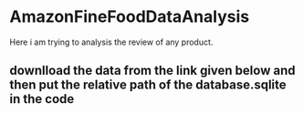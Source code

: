 # AmazonFineFoodDataAnalysis
Here i am trying to analysis the review of any product.
## downlload the data from the link given below and then put the relative path of the database.sqlite in the code